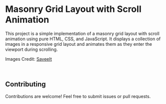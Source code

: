 # Masonry Grid Layout with Scroll Animation

This project is a simple implementation of a masonry grid layout with scroll animation using pure HTML, CSS, and JavaScript. It displays a collection of images in a responsive grid layout and animates them as they enter the viewport during scrolling.

Images Credit: [SaveeIt](https://savee.it/)

<br>

## Contributing

Contributions are welcome! Feel free to submit issues or pull requests.
